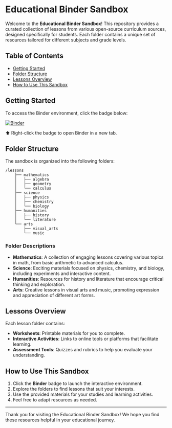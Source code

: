 # Educational Binder Sandbox

Welcome to the **Educational Binder Sandbox**! This repository provides a curated collection of lessons from various open-source curriculum sources, designed specifically for students. Each folder contains a unique set of resources tailored for different subjects and grade levels.

## Table of Contents

- [Getting Started](#getting-started)
- [Folder Structure](#folder-structure)
- [Lessons Overview](#lessons-overview)
- [How to Use This Sandbox](#how-to-use-this-sandbox)

## Getting Started

To access the Binder environment, click the badge below:

[![Binder](https://mybinder.org/badge_logo.svg)](https://mybinder.org/v2/gh/csaea/my-first-binder/HEAD)

⬆️ Right-click the badge to open Binder in a new tab.

## Folder Structure

The sandbox is organized into the following folders:

```
/lessons
    ├── mathematics
    │   ├── algebra
    │   ├── geometry
    │   └── calculus
    ├── science
    │   ├── physics
    │   ├── chemistry
    │   └── biology
    ├── humanities
    │   ├── history
    │   └── literature
    └── arts
        ├── visual_arts
        └── music
```

### Folder Descriptions

- **Mathematics**: A collection of engaging lessons covering various topics in math, from basic arithmetic to advanced calculus.
- **Science**: Exciting materials focused on physics, chemistry, and biology, including experiments and interactive content.
- **Humanities**: Resources for history and literature that encourage critical thinking and exploration.
- **Arts**: Creative lessons in visual arts and music, promoting expression and appreciation of different art forms.

## Lessons Overview

Each lesson folder contains:

- **Worksheets**: Printable materials for you to complete.
- **Interactive Activities**: Links to online tools or platforms that facilitate learning.
- **Assessment Tools**: Quizzes and rubrics to help you evaluate your understanding.

## How to Use This Sandbox

1. Click the **Binder** badge to launch the interactive environment.
2. Explore the folders to find lessons that suit your interests.
3. Use the provided materials for your studies and learning activities.
4. Feel free to adapt resources as needed.

---

Thank you for visiting the Educational Binder Sandbox! We hope you find these resources helpful in your educational journey.
